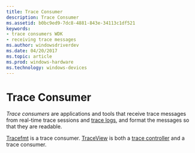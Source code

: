 ```yaml
---
title: Trace Consumer
description: Trace Consumer
ms.assetid: b0bc9ed9-7dc8-4881-843e-34113c1df521
keywords:
- trace consumers WDK
- receiving trace messages
ms.author: windowsdriverdev
ms.date: 04/20/2017
ms.topic: article
ms.prod: windows-hardware
ms.technology: windows-devices
---
```


# Trace Consumer


*Trace consumers* are applications and tools that receive trace messages from real-time trace sessions and [trace logs](trace-log.md), and format the messages so that they are readable.

[Tracefmt](tracefmt.md) is a trace consumer. [TraceView](traceview.md) is both a [trace controller](trace-controller.md) and a trace consumer.

 

 





